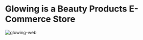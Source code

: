 # Glowing is a Beauty Products E-Commerce Store

![glowing-web](https://github.com/zeeshanahme-d/Glowing/assets/122614629/2ec82b98-1d26-47cd-b262-d4c95434e8cd)
